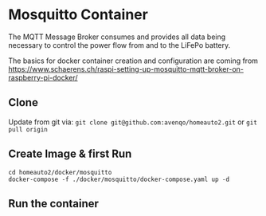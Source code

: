 # Mosquitto Container

The MQTT Message Broker consumes and provides all data being necessary to control the power flow from and to the LiFePo battery.

The basics for docker container creation and configuration are coming from 
https://www.schaerens.ch/raspi-setting-up-mosquitto-mqtt-broker-on-raspberry-pi-docker/

## Clone
Update from git via:
`git clone git@github.com:avenqo/homeauto2.git`
or
`git pull origin`

## Create Image & first Run
```
cd homeauto2/docker/mosquitto
docker-compose -f ./docker/mosquitto/docker-compose.yaml up -d
```

## Run the container

